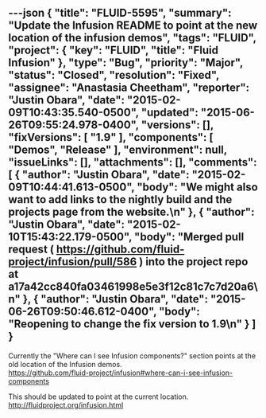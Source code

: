 ---json
{
  "title": "FLUID-5595",
  "summary": "Update the Infusion README to point at the new location of the infusion demos",
  "tags": "FLUID",
  "project": {
    "key": "FLUID",
    "title": "Fluid Infusion"
  },
  "type": "Bug",
  "priority": "Major",
  "status": "Closed",
  "resolution": "Fixed",
  "assignee": "Anastasia Cheetham",
  "reporter": "Justin Obara",
  "date": "2015-02-09T10:43:35.540-0500",
  "updated": "2015-06-26T09:55:24.978-0400",
  "versions": [],
  "fixVersions": [
    "1.9"
  ],
  "components": [
    "Demos",
    "Release"
  ],
  "environment": null,
  "issueLinks": [],
  "attachments": [],
  "comments": [
    {
      "author": "Justin Obara",
      "date": "2015-02-09T10:44:41.613-0500",
      "body": "We might also want to add links to the nightly build and the projects page from the website.\n"
    },
    {
      "author": "Justin Obara",
      "date": "2015-02-10T15:43:22.179-0500",
      "body": "Merged pull request ( <https://github.com/fluid-project/infusion/pull/586> ) into the project repo at a17a42cc840fa03461998e5e3f12c81c7c7d20a6\n"
    },
    {
      "author": "Justin Obara",
      "date": "2015-06-26T09:50:46.612-0400",
      "body": "Reopening to change the fix version to 1.9\n"
    }
  ]
}
---
Currently the "Where can I see Infusion components?" section points at the old location of the Infusion demos.\
<https://github.com/fluid-project/infusion#where-can-i-see-infusion-components>

This should be updated to point at the current location.\
<http://fluidproject.org/infusion.html>

        